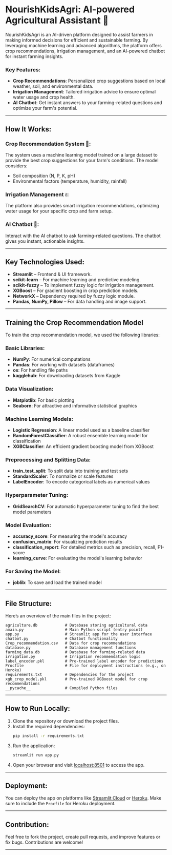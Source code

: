 
# NourishKidsAgri: AI-powered Agricultural Assistant 🌱

NourishKidsAgri is an AI-driven platform designed to assist farmers in making informed decisions for efficient and sustainable farming. By leveraging machine learning and advanced algorithms, the platform offers crop recommendations, irrigation management, and an AI-powered chatbot for instant farming insights.

### Key Features:
- **Crop Recommendations**: Personalized crop suggestions based on local weather, soil, and environmental data.
- **Irrigation Management**: Tailored irrigation advice to ensure optimal water usage and crop health.
- **AI Chatbot**: Get instant answers to your farming-related questions and optimize your farm's potential.

---

## How It Works:

### Crop Recommendation System 🌾:
The system uses a machine learning model trained on a large dataset to provide the best crop suggestions for your farm's conditions. The model considers:
- Soil composition (N, P, K, pH)
- Environmental factors (temperature, humidity, rainfall)

### Irrigation Management 💧:
The platform also provides smart irrigation recommendations, optimizing water usage for your specific crop and farm setup.

### AI Chatbot 💬:
Interact with the AI chatbot to ask farming-related questions. The chatbot gives you instant, actionable insights.

---

## Key Technologies Used:
- **Streamlit** – Frontend & UI framework.
- **scikit-learn** – For machine learning and predictive modeling.
- **scikit-fuzzy** – To implement fuzzy logic for irrigation management.
- **XGBoost** – For gradient boosting in crop prediction models.
- **NetworkX** – Dependency required by fuzzy logic module.
- **Pandas, NumPy, Pillow** – For data handling and image support.

---

## Training the Crop Recommendation Model

To train the crop recommendation model, we used the following libraries:

### Basic Libraries:
- **NumPy**: For numerical computations
- **Pandas**: For working with datasets (dataframes)
- **os**: For handling file paths
- **kagglehub**: For downloading datasets from Kaggle

### Data Visualization:
- **Matplotlib**: For basic plotting
- **Seaborn**: For attractive and informative statistical graphics

### Machine Learning Models:
- **Logistic Regression**: A linear model used as a baseline classifier
- **RandomForestClassifier**: A robust ensemble learning model for classification
- **XGBClassifier**: An efficient gradient boosting model from XGBoost

### Preprocessing and Splitting Data:
- **train_test_split**: To split data into training and test sets
- **StandardScaler**: To normalize or scale features
- **LabelEncoder**: To encode categorical labels as numerical values

### Hyperparameter Tuning:
- **GridSearchCV**: For automatic hyperparameter tuning to find the best model parameters

### Model Evaluation:
- **accuracy_score**: For measuring the model's accuracy
- **confusion_matrix**: For visualizing prediction results
- **classification_report**: For detailed metrics such as precision, recall, F1-score
- **learning_curve**: For evaluating the model's learning behavior

### For Saving the Model:
- **joblib**: To save and load the trained model

---

## File Structure:

Here’s an overview of the main files in the project:

```
agriculture.db            # Database storing agricultural data
amain.py                  # Main Python script (entry point)
app.py                    # Streamlit app for the user interface
chatbot.py                # Chatbot functionality
Crop_recommendation.csv   # Data for crop recommendations
database.py               # Database management functions
farming_data.db           # Database for farming-related data
irrigation.py             # Irrigation recommendation logic
label_encoder.pkl         # Pre-trained label encoder for predictions
Procfile                  # File for deployment instructions (e.g., on Heroku)
requirements.txt          # Dependencies for the project
xgb_crop_model.pkl        # Pre-trained XGBoost model for crop recommendations
__pycache__               # Compiled Python files
```

---

## How to Run Locally:

1. Clone the repository or download the project files.
2. Install the required dependencies:
    ```bash
    pip install -r requirements.txt
    ```
3. Run the application:
    ```bash
    streamlit run app.py
    ```
4. Open your browser and visit [localhost:8501](http://localhost:8501) to access the app.

---

## Deployment:

You can deploy the app on platforms like [Streamlit Cloud](https://streamlit.io/cloud) or [Heroku](https://www.heroku.com/). Make sure to include the `Procfile` for Heroku deployment.

---

## Contribution:

Feel free to fork the project, create pull requests, and improve features or fix bugs. Contributions are welcome!

---
